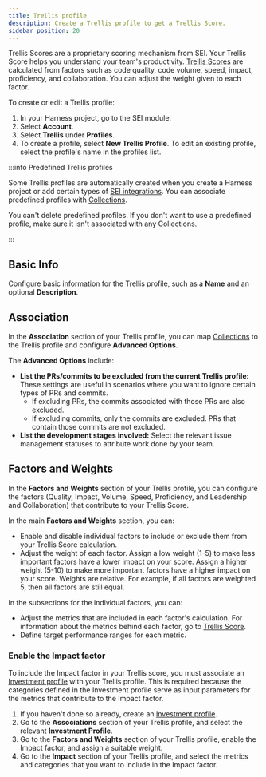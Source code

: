 ```yaml
---
title: Trellis profile
description: Create a Trellis profile to get a Trellis Score.
sidebar_position: 20
---
```


Trellis Scores are a proprietary scoring mechanism from SEI. Your Trellis Score helps you understand your team's productivity. [Trellis Scores](../sei-metrics-and-reports/trellis-score.md) are calculated from factors such as code quality, code volume, speed, impact, proficiency, and collaboration. You can adjust the weight given to each factor.

To create or edit a Trellis profile:

1. In your Harness project, go to the SEI module.
2. Select **Account**.
3. Select **Trellis** under **Profiles**.
4. To create a profile, select **New Trellis Profile**. To edit an existing profile, select the profile's name in the profiles list.

:::info Predefined Trellis profiles

Some Trellis profiles are automatically created when you create a Harness project or add certain types of [SEI integrations](/docs/category/integrations). You can associate predefined profiles with [Collections](../sei-collections/manage-collections.md).

You can't delete predefined profiles. If you don't want to use a predefined profile, make sure it isn't associated with any Collections.

<!-- image Trellis_home_add_integrations.png - Trellis Score Profiles before integrating SCM or Issue Management tools -->
<!-- image .gitbook/assets/Trellis\_profiles\_home.png - Trellis Score Profiles page with Predefined profiles -->

:::

## Basic Info

Configure basic information for the Trellis profile, such as a **Name** and an optional **Description**.

## Association

In the **Association** section of your Trellis profile, you can map [Collections](../sei-collections/manage-collections.md) to the Trellis profile and configure **Advanced Options**.

<!-- image .gitbook/assets/Collection_mapping_profile.png - mapping Collections in trellis profile -->

The **Advanced Options** include:

* **List the PRs/commits to be excluded from the current Trellis profile:** These settings are useful in scenarios where you want to ignore certain types of PRs and commits.
  * If excluding PRs, the commits associated with those PRs are also excluded.
  * If excluding commits, only the commits are excluded. PRs that contain those commits are not excluded.
* **List the development stages involved:** Select the relevant issue management statuses to attribute work done by your team.

<!-- image .gitbook/assets/Status\_mapping\_advanced\_options.png - Associations section - advanced options -->

## Factors and Weights

In the **Factors and Weights** section of your Trellis profile, you can configure the factors (Quality, Impact, Volume, Speed, Proficiency, and Leadership and Collaboration) that contribute to your Trellis Score.

In the main **Factors and Weights** section, you can:

* Enable and disable individual factors to include or exclude them from your Trellis Score calculation.
* Adjust the weight of each factor. Assign a low weight (1-5) to make less important factors have a lower impact on your score. Assign a higher weight (5-10) to make more important factors have a higher impact on your score. Weights are relative. For example, if all factors are weighted 5, then all factors are still equal.

In the subsections for the individual factors, you can:

* Adjust the metrics that are included in each factor's calculation. For information about the metrics behind each factor, go to [Trellis Score](../sei-metrics-and-reports/trellis-score.md).
* Define target performance ranges for each metric.

<!-- image .gitbook/assets/Quality\_factor\_conf (1).png - Adjusting the Quality factor in a Trellis profile -->

### Enable the Impact factor

To include the Impact factor in your Trellis score, you must associate an [Investment profile](./investment-profile.md) with your Trellis profile. This is required because the categories defined in the Investment profile serve as input parameters for the metrics that contribute to the Impact factor.

1. If you haven't done so already, create an [Investment profile](./investment-profile.md).
2. Go to the **Associations** section of your Trellis profile, and select the relevant **Investment Profile**.
3. Go to the **Factors and Weights** section of your Trellis profile, enable the Impact factor, and assign a suitable weight.
4. Go to the **Impact** section of your Trellis profile, and select the metrics and categories that you want to include in the Impact factor.

<!-- image .gitbook/assets/Impact\_profile\_conf.png - Trellis profile - configure impact metrics and categories -->
